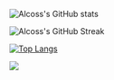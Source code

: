 ![Alcoss's GitHub stats](https://github-readme-stats.vercel.app/api?username=Alcoss&show_icons=true&theme=nord&hide_border=true)

![Alcoss's GitHub Streak](https://github-readme-streak-stats.herokuapp.com/?theme=nord&user=Alcoss&hide_border=true)

[![Top Langs](https://github-readme-stats.vercel.app/api/top-langs/?username=aarush-narang&layout=compact&theme=nord&hide_border=true)](https://github.com/Alcoss/github-readme-stats)


![](https://komarev.com/ghpvc/?username=Alcoss)
